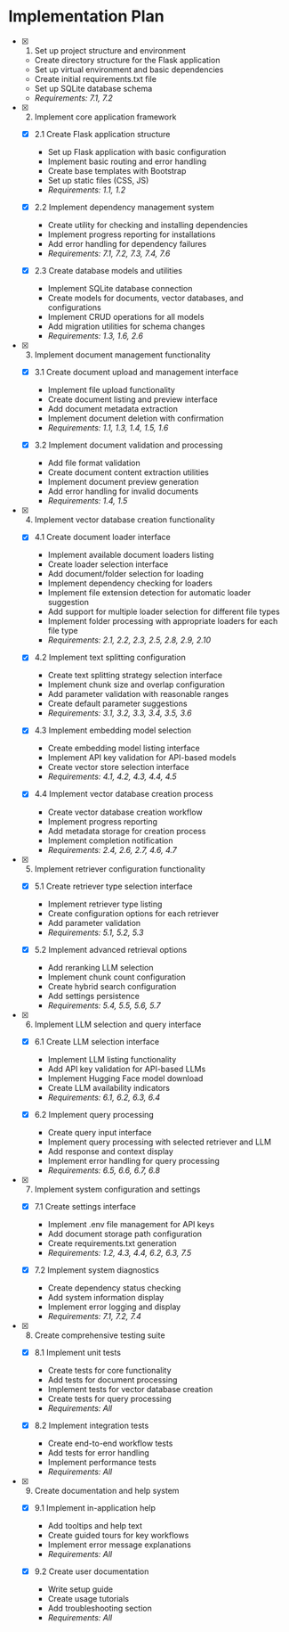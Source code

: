 # Implementation Plan

- [x] 1. Set up project structure and environment
  - Create directory structure for the Flask application
  - Set up virtual environment and basic dependencies
  - Create initial requirements.txt file
  - Set up SQLite database schema
  - _Requirements: 7.1, 7.2_

- [x] 2. Implement core application framework
  - [x] 2.1 Create Flask application structure
    - Set up Flask application with basic configuration
    - Implement basic routing and error handling
    - Create base templates with Bootstrap
    - Set up static files (CSS, JS)
    - _Requirements: 1.1, 1.2_
  
  - [x] 2.2 Implement dependency management system
    - Create utility for checking and installing dependencies
    - Implement progress reporting for installations
    - Add error handling for dependency failures
    - _Requirements: 7.1, 7.2, 7.3, 7.4, 7.6_

  - [x] 2.3 Create database models and utilities
    - Implement SQLite database connection
    - Create models for documents, vector databases, and configurations
    - Implement CRUD operations for all models
    - Add migration utilities for schema changes
    - _Requirements: 1.3, 1.6, 2.6_

- [x] 3. Implement document management functionality
  - [x] 3.1 Create document upload and management interface
    - Implement file upload functionality
    - Create document listing and preview interface
    - Add document metadata extraction
    - Implement document deletion with confirmation
    - _Requirements: 1.1, 1.3, 1.4, 1.5, 1.6_
  
  - [x] 3.2 Implement document validation and processing
    - Add file format validation
    - Create document content extraction utilities
    - Implement document preview generation
    - Add error handling for invalid documents
    - _Requirements: 1.4, 1.5_

- [x] 4. Implement vector database creation functionality
  - [x] 4.1 Create document loader interface
    - Implement available document loaders listing
    - Create loader selection interface
    - Add document/folder selection for loading
    - Implement dependency checking for loaders
    - Implement file extension detection for automatic loader suggestion
    - Add support for multiple loader selection for different file types
    - Implement folder processing with appropriate loaders for each file type
    - _Requirements: 2.1, 2.2, 2.3, 2.5, 2.8, 2.9, 2.10_
  
  - [x] 4.2 Implement text splitting configuration
    - Create text splitting strategy selection interface
    - Implement chunk size and overlap configuration
    - Add parameter validation with reasonable ranges
    - Create default parameter suggestions
    - _Requirements: 3.1, 3.2, 3.3, 3.4, 3.5, 3.6_
  
  - [x] 4.3 Implement embedding model selection
    - Create embedding model listing interface
    - Implement API key validation for API-based models
    - Create vector store selection interface
    - _Requirements: 4.1, 4.2, 4.3, 4.4, 4.5_
  
  - [x] 4.4 Implement vector database creation process
    - Create vector database creation workflow
    - Implement progress reporting
    - Add metadata storage for creation process
    - Implement completion notification
    - _Requirements: 2.4, 2.6, 2.7, 4.6, 4.7_

- [x] 5. Implement retriever configuration functionality
  - [x] 5.1 Create retriever type selection interface
    - Implement retriever type listing
    - Create configuration options for each retriever
    - Add parameter validation
    - _Requirements: 5.1, 5.2, 5.3_
  
  - [x] 5.2 Implement advanced retrieval options
    - Add reranking LLM selection
    - Implement chunk count configuration
    - Create hybrid search configuration
    - Add settings persistence
    - _Requirements: 5.4, 5.5, 5.6, 5.7_

- [x] 6. Implement LLM selection and query interface
  - [x] 6.1 Create LLM selection interface
    - Implement LLM listing functionality
    - Add API key validation for API-based LLMs
    - Implement Hugging Face model download
    - Create LLM availability indicators
    - _Requirements: 6.1, 6.2, 6.3, 6.4_
  
  - [x] 6.2 Implement query processing
    - Create query input interface
    - Implement query processing with selected retriever and LLM
    - Add response and context display
    - Implement error handling for query processing
    - _Requirements: 6.5, 6.6, 6.7, 6.8_

- [x] 7. Implement system configuration and settings
  - [x] 7.1 Create settings interface
    - Implement .env file management for API keys
    - Add document storage path configuration
    - Create requirements.txt generation
    - _Requirements: 1.2, 4.3, 4.4, 6.2, 6.3, 7.5_
  
  - [x] 7.2 Implement system diagnostics
    - Create dependency status checking
    - Add system information display
    - Implement error logging and display
    - _Requirements: 7.1, 7.2, 7.4_
    
- [x] 8. Create comprehensive testing suite
  - [x] 8.1 Implement unit tests
    - Create tests for core functionality
    - Add tests for document processing
    - Implement tests for vector database creation
    - Create tests for query processing
    - _Requirements: All_
  
  - [x] 8.2 Implement integration tests
    - Create end-to-end workflow tests
    - Add tests for error handling
    - Implement performance tests
    - _Requirements: All_

- [x] 9. Create documentation and help system
  - [x] 9.1 Implement in-application help
    - Add tooltips and help text
    - Create guided tours for key workflows
    - Implement error message explanations
    - _Requirements: All_
  
  - [x] 9.2 Create user documentation
    - Write setup guide
    - Create usage tutorials
    - Add troubleshooting section
    - _Requirements: All_
